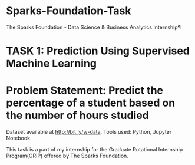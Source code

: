 # Sparks-Foundation-Task
The Sparks Foundation - Data Science &amp; Business Analytics Internship¶

# TASK 1: Prediction Using Supervised Machine Learning
# Problem Statement: Predict the percentage of a student based on the number of hours studied

Dataset available at http://bit.ly/w-data. Tools used: Python, Jupyter Notebook

This task is a part of my internship for the Graduate Rotational Internship Program(GRIP) offered by The Sparks Foundation.
